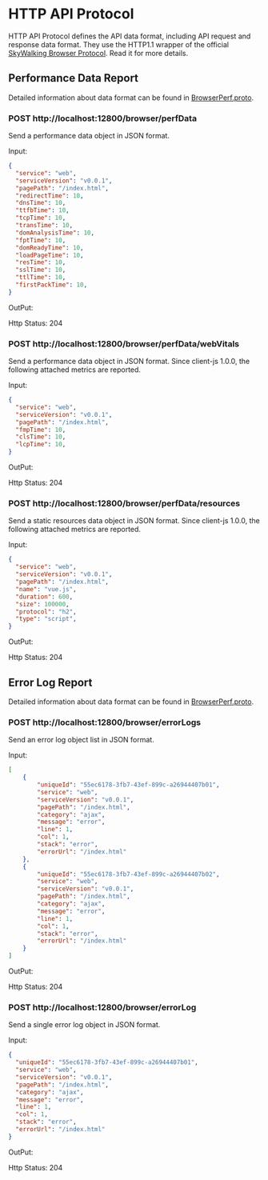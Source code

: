 # HTTP API Protocol

HTTP API Protocol defines the API data format, including API request and response data format.
They use the HTTP1.1 wrapper of the official [SkyWalking Browser Protocol](browser-protocol.md). Read it for more details.

## Performance Data Report

Detailed information about data format can be found in [BrowserPerf.proto](https://github.com/apache/skywalking-data-collect-protocol/blob/master/browser/BrowserPerf.proto).

### POST http://localhost:12800/browser/perfData

Send a performance data object in JSON format.

Input:

```json
{
  "service": "web",
  "serviceVersion": "v0.0.1",
  "pagePath": "/index.html",
  "redirectTime": 10,
  "dnsTime": 10,
  "ttfbTime": 10,
  "tcpTime": 10,
  "transTime": 10,
  "domAnalysisTime": 10,
  "fptTime": 10,
  "domReadyTime": 10,
  "loadPageTime": 10,
  "resTime": 10,
  "sslTime": 10,
  "ttlTime": 10,
  "firstPackTime": 10,
}
```

OutPut:

Http Status: 204

### POST http://localhost:12800/browser/perfData/webVitals

Send a performance data object in JSON format. Since client-js 1.0.0, the following attached metrics are reported.

Input:

```json
{
  "service": "web",
  "serviceVersion": "v0.0.1",
  "pagePath": "/index.html",
  "fmpTime": 10,
  "clsTime": 10,
  "lcpTime": 10,
}
```

OutPut:

Http Status: 204

### POST http://localhost:12800/browser/perfData/resources

Send a static resources data object in JSON format. Since client-js 1.0.0, the following attached metrics are reported.

Input:

```json
{
  "service": "web",
  "serviceVersion": "v0.0.1",
  "pagePath": "/index.html",
  "name": "vue.js",
  "duration": 600,
  "size": 100000,
  "protocol": "h2",
  "type": "script",
}
```

OutPut:

Http Status: 204

## Error Log Report

Detailed information about data format can be found in [BrowserPerf.proto](https://github.com/apache/skywalking-data-collect-protocol/blob/master/browser/BrowserPerf.proto).

### POST http://localhost:12800/browser/errorLogs

Send an error log object list in JSON format.

Input:

```json
[
    {
        "uniqueId": "55ec6178-3fb7-43ef-899c-a26944407b01",
        "service": "web",
        "serviceVersion": "v0.0.1",
        "pagePath": "/index.html",
        "category": "ajax",
        "message": "error",
        "line": 1,
        "col": 1,
        "stack": "error",
        "errorUrl": "/index.html"
    },
    {
        "uniqueId": "55ec6178-3fb7-43ef-899c-a26944407b02",
        "service": "web",
        "serviceVersion": "v0.0.1",
        "pagePath": "/index.html",
        "category": "ajax",
        "message": "error",
        "line": 1,
        "col": 1,
        "stack": "error",
        "errorUrl": "/index.html"
    }
]
```

OutPut:

Http Status: 204

### POST http://localhost:12800/browser/errorLog

Send a single error log object in JSON format.

Input:

```json
{
  "uniqueId": "55ec6178-3fb7-43ef-899c-a26944407b01",
  "service": "web",
  "serviceVersion": "v0.0.1",
  "pagePath": "/index.html",
  "category": "ajax",    
  "message": "error",
  "line": 1,
  "col": 1,
  "stack": "error",
  "errorUrl": "/index.html"
}
```

OutPut:

Http Status: 204
